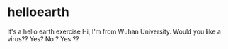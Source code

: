 # helloearth
It's a hello earth exercise
Hi, I'm from Wuhan University.
Would you like a virus??
Yes?  No ? Yes ??
